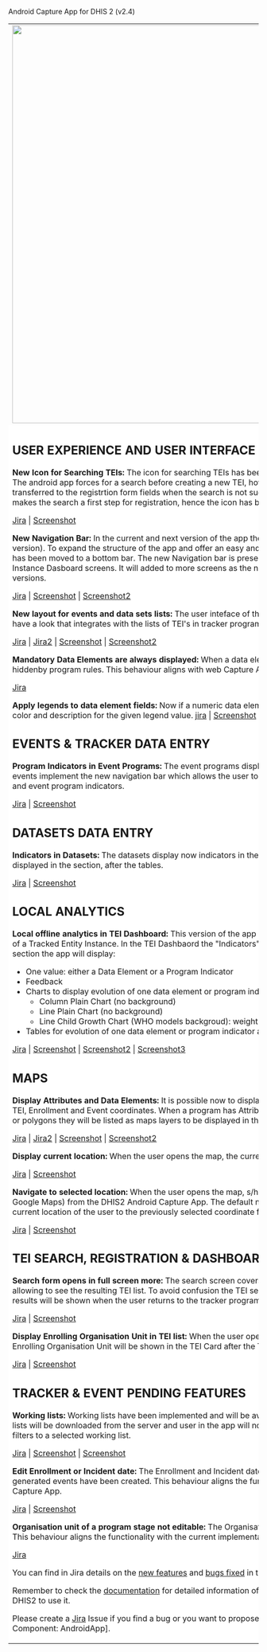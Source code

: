Android Capture App for DHIS 2 (v2.4)
<table> 
<tr> 
<td> 
<img src="https://s3-eu-west-1.amazonaws.com/content.dhis2.org/dhis2-android/android-chrome-384x384.png" width="800"> 
</td> 
<td>
The new <strong>DHIS2 Android App</strong> allows offline data capture across all DHIS2 data models. Data and metadata are automatically synchronized whenever there is internet access, always keeping the most relevant data for the logged user in the device.
The app is compatible and we support <strong>2.36</strong>, <strong>2.35</strong>, <strong>2.34</strong>.  And has no breaking changes with <strong>2.33</strong>, <strong>2.32</strong>, <strong>2.31</strong>, <strong>2.30</strong> and <strong>2.29</strong>.
</td>
</tr> 
<tr> 
<td colspan="2" bgcolor="white"> 

## USER EXPERIENCE AND USER INTERFACE
**New Icon for Searching TEIs:** The icon for searching TEIs has been redesigned to express the search/registration action. The android app forces for a search before creating a new TEI, however the information entered in the search fields is transferred to the registrtion form fields when the search is not successful and the user decides to enter a new TEI. This makes the search a first step for registration, hence the icon has been updated to reflect this integrated action.

[Jira](https://jira.dhis2.org/browse/ANDROAPP-3527) | [Screenshot](https://s3-eu-west-1.amazonaws.com/content.dhis2.org/dhis2-android/release+notes+2.4/2.4-release-screenshot01.png)

**New Navigation Bar:** In the current and next version of the app there are new modules like Analytics and Tasks (next version). To expand the structure of the app and offer an easy and intuitive navigation across the new modules navigation has been moved to a bottom bar. The new Navigation bar is present in the current version in the Event and Tracked Entity Instance Dasboard screens. It will added to more screens as the new functionality is implemented in the upcoming versions.  

[Jira](https://jira.dhis2.org/browse/ANDROAPP-3510) | [Screenshot](https://s3-eu-west-1.amazonaws.com/content.dhis2.org/dhis2-android/release+notes+2.4/2.4-release-screenshot02.png) | [Screenshot2](https://s3-eu-west-1.amazonaws.com/content.dhis2.org/dhis2-android/release+notes+2.4/2.4-release-screenshot22.png)


**New layout for events and data sets lists:** The user inteface of the lists of events and datasets has been modified to have a look that integrates with the lists of TEI's in tracker programs.

[Jira](https://jira.dhis2.org/browse/ANDROAPP-3562) | [Jira2](https://jira.dhis2.org/browse/ANDROAPP-3563) | [Screenshot](https://s3-eu-west-1.amazonaws.com/content.dhis2.org/dhis2-android/release+notes+2.4/2.4-release-screenshot23.png) | [Screenshot2](https://s3-eu-west-1.amazonaws.com/content.dhis2.org/dhis2-android/release+notes+2.4/2.4-release-screenshot26.png)

**Mandatory Data Elements are always displayed:** When a data element is configured as mandatory it will not be hiddenby program rules. This behaviour aligns with web Capture App. 

[Jira](https://jira.dhis2.org/browse/ANDROAPP-3497) 

**Apply legends to data element fields:** Now if a numeric data element has a legend, the app will display a badge with the color and description for the given legend value.
[jira](https://jira.dhis2.org/browse/ANDROAPP-3312) | [Screenshot](https://s3-eu-west-1.amazonaws.com/content.dhis2.org/dhis2-android/release+notes+2.4/2.4-release-screenshot12.png)

## EVENTS & TRACKER DATA ENTRY

**Program Indicators in Event Programs:** The event programs display now program indicators in the event data entry. The events implement the new navigation bar which allows the user to switch between event details, event data entry form and event program indicators.

[Jira](https://jira.dhis2.org/browse/ANDROAPP-3463) | [Screenshot](https://s3-eu-west-1.amazonaws.com/content.dhis2.org/dhis2-android/release+notes+2.4/2.4-release-screenshot24.png)

## DATASETS DATA ENTRY
**Indicators in Datasets:** The datasets display now indicators in the dataset data entry screen. The indicators will be displayed in the section, after the tables. 

[Jira](https://jira.dhis2.org/browse/ANDROAPP-3464) | [Screenshot](https://s3-eu-west-1.amazonaws.com/content.dhis2.org/dhis2-android/release+notes+2.4/2.4-release-screenshot25.png)


## LOCAL ANALYTICS
**Local offline analytics in TEI Dashboard:** This version of the app includes the display of charts and tables in the domain of a Tracked Entity Instance. In the TEI Dashbaord the "Indicators" tab has been replaced by the Analytics tab. In this section the app will display:

- One value: either a Data Element or a Program Indicator
- Feedback
- Charts to display evolution of one data element or program indicator accross time in repeteable stages.
  - Column Plain Chart (no background)
  - Line Plain Chart (no background)
  - Line Child Growth Chart (WHO models backgroud): weight for age, height for age, weight for height
- Tables for evolution of one data element or program indicator accross time in repeteable stages.

[Jira](https://jira.dhis2.org/browse/ANDROAPP-664) | [Screenshot](https://s3-eu-west-1.amazonaws.com/content.dhis2.org/dhis2-android/release+notes+2.4/2.4-release-screenshot07.png) | [Screenshot2](https://s3-eu-west-1.amazonaws.com/content.dhis2.org/dhis2-android/release+notes+2.4/2.4-release-screenshot06.png) | [Screenshot3](https://s3-eu-west-1.amazonaws.com/content.dhis2.org/dhis2-android/release+notes+2.4/2.4-release-screenshot08.png)

## MAPS
**Display Attributes and Data Elements:** It is possible now to display in the map Attributes and Data Elements together with TEI, Enrollment and Event coordinates. When a program has Attributes or Data Elements configured as either coordinates or polygons they will be listed as maps layers to be displayed in the maps. 

[Jira](https://jira.dhis2.org/browse/ANDROAPP-2893) | [Jira2](https://jira.dhis2.org/browse/ANDROAPP-2978) | [Screenshot](https://s3-eu-west-1.amazonaws.com/content.dhis2.org/dhis2-android/release+notes+2.4/2.4-release-screenshot18.png) | [Screenshot2](https://s3-eu-west-1.amazonaws.com/content.dhis2.org/dhis2-android/release+notes+2.4/2.4-release-screenshot19.png)

**Display current location:** When the user opens the map, the current location of the device will be displayed.

[Jira](https://jira.dhis2.org/browse/ANDROAPP-3466) | [Screenshot](https://s3-eu-west-1.amazonaws.com/content.dhis2.org/dhis2-android/release+notes+2.4/2.4-release-screenshot17.png)

**Navigate to selected location:** When the user opens the map, s/he will be able to open the default navigation app (i.e. Google Maps) from the DHIS2 Android Capture App. The default navigation app will open to guide the navigation from the current location of the user to the previously selected coordinate from a TEI, Enrollment, Attribute, Event or Data element.

[Jira](https://jira.dhis2.org/browse/ANDROAPP-3467) | [Screenshot](https://s3-eu-west-1.amazonaws.com/content.dhis2.org/dhis2-android/release+notes+2.4/2.4-release-screenshot05.png)


## TEI SEARCH, REGISTRATION & DASHBOARD

**Search form opens in full screen more:** The search screen covers most of the screen in most implementations not allowing to see the resulting TEI list. To avoid confusion the TEI search form will be open in full screen mode and the results will be shown when the user returns to the tracker program screen. 

[Jira](https://jira.dhis2.org/browse/ANDROAPP-3528) | [Screenshot](https://s3-eu-west-1.amazonaws.com/content.dhis2.org/dhis2-android/release+notes+2.4/2.4-release-screenshot21.png) 

**Display Enrolling Organisation Unit in TEI list:** When the user opens a tracker program and a list of TEI's is displayed, the Enrolling Organisation Unit will be shown in the TEI Card after the TEI Attributes. 

[Jira](https://jira.dhis2.org/browse/ANDROAPP-3039) | [Screenshot](https://s3-eu-west-1.amazonaws.com/content.dhis2.org/dhis2-android/release+notes+2.4/2.4-release-screenshot16.png)


## TRACKER & EVENT PENDING FEATURES
**Working lists:** Working lists have been implemented and will be available in either event or tracker programs. Working lists will be downloaded from the server and user in the app will not be able to edit them. The user will be able to add filters to a selected working list. 

[Jira](https://jira.dhis2.org/browse/ANDROAPP-651) | [Screenshot](https://s3-eu-west-1.amazonaws.com/content.dhis2.org/dhis2-android/release+notes+2.4/2.4-release-screenshot14.png) | [Screenshot](https://s3-eu-west-1.amazonaws.com/content.dhis2.org/dhis2-android/release+notes+2.4/2.4-release-screenshot15.png)

**Edit Enrollment or Incident date:** The Enrollment and Incident date in tracker programs can be edited even if auto-generated events have been created. This behaviour aligns the functionality with the current implementation in web Capture App.

[Jira](https://jira.dhis2.org/browse/ANDROAPP-2510) | [Screenshot](https://s3-eu-west-1.amazonaws.com/content.dhis2.org/dhis2-android/release+notes+2.4/2.4-release-screenshot13.png)

**Organisation unit of a program stage not editable:** The Organisation Unit of a program stage (event) can not be edited. This behaviour aligns the functionality with the current implementation in web Capture App.

[Jira](https://jira.dhis2.org/browse/ANDROAPP-3019) 

You can find in Jira details on the [new features](https://jira.dhis2.org/issues/?filter=11956) and [bugs fixed](https://jira.dhis2.org/issues/?filter=11957) in this version.

Remember to check the [documentation](https://www.dhis2.org/android-documentation) for detailed information of the features included in the App and how to configure DHIS2 to use it.

Please create a [Jira](https://jira.dhis2.org/secure/Dashboard.jspa) Issue if you find a bug or you want to propose a new functionality. \[Project: Android App for DHIS2 | Component: AndroidApp].

</td> 
</tr> 
</table>